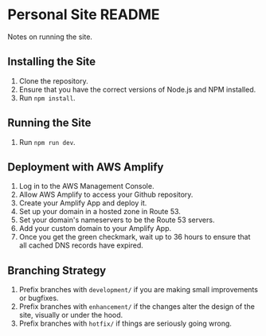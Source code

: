 # Personal Site README #

Notes on running the site.

## Installing the Site ##

1. Clone the repository.
2. Ensure that you have the correct versions of Node.js and NPM installed.
3. Run `npm install`.

## Running the Site ##

1. Run `npm run dev`.

## Deployment with AWS Amplify ##

1. Log in to the AWS Management Console.
2. Allow AWS Amplify to access your Github repository.
3. Create your Amplify App and deploy it.
4. Set up your domain in a hosted zone in Route 53.
5. Set your domain's nameservers to be the Route 53 servers.
6. Add your custom domain to your Amplify App.
7. Once you get the green checkmark, wait up to 36 hours to ensure that all cached DNS records have expired.

## Branching Strategy ##

1. Prefix branches with `development/` if you are making small improvements or bugfixes.
2. Prefix branches with `enhancement/` if the changes alter the design of the site, visually or under the hood.
3. Prefix branches with `hotfix/` if things are seriously going wrong.
